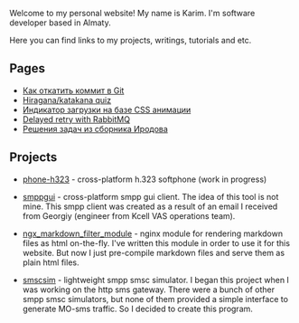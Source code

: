 <!DOCTYPE html>
<html lang='en'>
<head>
  <meta charset='utf-8'>
  <meta content='width=device-width, initial-scale=1.0' name='viewport'>
  <title>Home page of ukarim.com</title>
  <link rel="stylesheet" href="base.css">
</head>


Welcome to my personal website! My name is Karim. I'm software developer based in Almaty.

Here you can find links to my projects, writings, tutorials and etc.

## Pages

- [Как откатить коммит в Git](gitrevert.html)
- [Hiragana/katakana quiz](kana.html)
- [Индикатор загрузки на базе CSS анимации](css-spinner.html)
- [Delayed retry with RabbitMQ](rabbitmq-retry.html)
- [Решения задач из сборника Иродова](irodov.html)

## Projects

- [phone-h323](https://github.com/ukarim/phone-h323) - cross-platform h.323 softphone
  (work in progress)

- [smppgui](https://github.com/ukarim/smppgui) - cross-platform smpp gui client. The idea
  of this tool is not mine. This smpp client was created as a result of an email I received
  from Georgiy (engineer from Kcell VAS operations team).

- [ngx_markdown_filter_module](https://github.com/ukarim/ngx_markdown_filter_module) -
  nginx module for rendering markdown files as html on-the-fly. I've written this module
  in order to use it for this website. But now I just pre-compile markdown files and serve
  them as plain html files.

- [smscsim](https://github.com/ukarim/smscsim) - lightweight smpp smsc simulator. I began
  this project when I was working on the http sms gateway. There were a bunch of other smpp
  smsc simulators, but none of them provided a simple interface to generate MO-sms traffic.
  So I decided to create this program.
